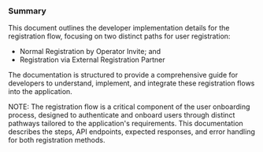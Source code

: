 ### Summary 

This document outlines the developer implementation details for the registration flow, focusing on two distinct paths for user registration: 
* Normal Registration by Operator Invite; and
* Registration via External Registration Partner

The documentation is structured to provide a comprehensive guide for developers to understand, implement, and integrate these registration flows into the application.

NOTE: The registration flow is a critical component of the user onboarding process, designed to authenticate and onboard users through distinct pathways tailored to the application's requirements. This documentation describes the steps, API endpoints, expected responses, and error handling for both registration methods.

<br>
<br>
